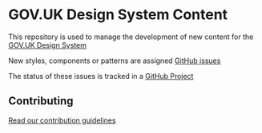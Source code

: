 # GOV.UK Design System Content

This repository is used to manage the development of new content for the [GOV.UK Design System](https://github.com/alphagov/govuk-design-system)

New styles, components or patterns are assigned [GitHub issues](https://github.com/alphagov/govuk-design-system-backlog/issues)

The status of these issues is tracked in a [GitHub Project](https://github.com/alphagov/govuk-design-system-backlog-prototype/projects/3)


## Contributing

[Read our contribution guidelines](docs/CONTRIBUTING.md)
